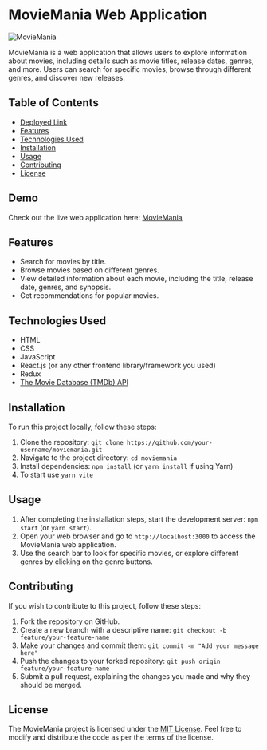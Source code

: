 # MovieMania Web Application

![MovieMania](https://moviemania-bice.vercel.app/movie-mania.png)

MovieMania is a web application that allows users to explore information about movies, including details such as movie titles, release dates, genres, and more. Users can search for specific movies, browse through different genres, and discover new releases.

## Table of Contents

- [Deployed Link](#demo)
- [Features](#features)
- [Technologies Used](#technologies-used)
- [Installation](#installation)
- [Usage](#usage)
- [Contributing](#contributing)
- [License](#license)

## Demo

Check out the live web application here: [MovieMania](https://moviemania-bice.vercel.app/)

## Features

- Search for movies by title.
- Browse movies based on different genres.
- View detailed information about each movie, including the title, release date, genres, and synopsis.
- Get recommendations for popular movies.

## Technologies Used

- HTML
- CSS
- JavaScript
- React.js (or any other frontend library/framework you used)
- Redux
- [The Movie Database (TMDb) API](https://www.themoviedb.org/documentation/api)

## Installation

To run this project locally, follow these steps:

1. Clone the repository: `git clone https://github.com/your-username/moviemania.git`
2. Navigate to the project directory: `cd moviemania`
3. Install dependencies: `npm install` (or `yarn install` if using Yarn)
4. To start use `yarn vite`

## Usage

1. After completing the installation steps, start the development server: `npm start` (or `yarn start`).
2. Open your web browser and go to `http://localhost:3000` to access the MovieMania web application.
3. Use the search bar to look for specific movies, or explore different genres by clicking on the genre buttons.

## Contributing

If you wish to contribute to this project, follow these steps:

1. Fork the repository on GitHub.
2. Create a new branch with a descriptive name: `git checkout -b feature/your-feature-name`
3. Make your changes and commit them: `git commit -m "Add your message here"`
4. Push the changes to your forked repository: `git push origin feature/your-feature-name`
5. Submit a pull request, explaining the changes you made and why they should be merged.

## License

The MovieMania project is licensed under the [MIT License](https://opensource.org/licenses/MIT). Feel free to modify and distribute the code as per the terms of the license.
